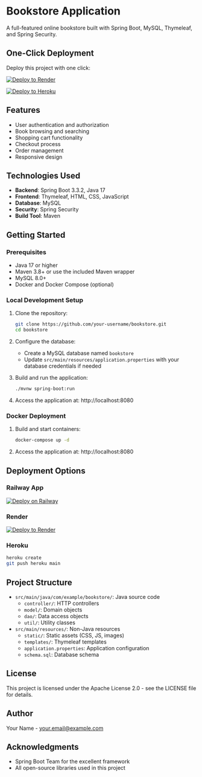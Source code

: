 # Bookstore Application

A full-featured online bookstore built with Spring Boot, MySQL, Thymeleaf, and Spring Security.

## One-Click Deployment

Deploy this project with one click:

[![Deploy to Render](https://render.com/images/deploy-to-render-button.svg)](https://render.com/deploy?repo=https://github.com/YOUR-USERNAME/bookstore)

[![Deploy to Heroku](https://www.herokucdn.com/deploy/button.svg)](https://heroku.com/deploy?template=https://github.com/YOUR-USERNAME/bookstore)

## Features

- User authentication and authorization
- Book browsing and searching
- Shopping cart functionality
- Checkout process
- Order management
- Responsive design

## Technologies Used

- **Backend**: Spring Boot 3.3.2, Java 17
- **Frontend**: Thymeleaf, HTML, CSS, JavaScript
- **Database**: MySQL
- **Security**: Spring Security
- **Build Tool**: Maven

## Getting Started

### Prerequisites

- Java 17 or higher
- Maven 3.8+ or use the included Maven wrapper
- MySQL 8.0+
- Docker and Docker Compose (optional)

### Local Development Setup

1. Clone the repository:
   ```bash
   git clone https://github.com/your-username/bookstore.git
   cd bookstore
   ```

2. Configure the database:
   - Create a MySQL database named `bookstore`
   - Update `src/main/resources/application.properties` with your database credentials if needed

3. Build and run the application:
   ```bash
   ./mvnw spring-boot:run
   ```

4. Access the application at: http://localhost:8080

### Docker Deployment

1. Build and start containers:
   ```bash
   docker-compose up -d
   ```

2. Access the application at: http://localhost:8080

## Deployment Options

### Railway App

[![Deploy on Railway](https://railway.app/button.svg)](https://railway.app/template/712ru3)

### Render

[![Deploy to Render](https://render.com/images/deploy-to-render-button.svg)](https://render.com/deploy)

### Heroku

```bash
heroku create
git push heroku main
```

## Project Structure

- `src/main/java/com/example/bookstore/`: Java source code
  - `controller/`: HTTP controllers
  - `model/`: Domain objects
  - `dao/`: Data access objects
  - `util/`: Utility classes
- `src/main/resources/`: Non-Java resources
  - `static/`: Static assets (CSS, JS, images)
  - `templates/`: Thymeleaf templates
  - `application.properties`: Application configuration
  - `schema.sql`: Database schema

## License

This project is licensed under the Apache License 2.0 - see the LICENSE file for details.

## Author

Your Name - [your.email@example.com](mailto:your.email@example.com)

## Acknowledgments

- Spring Boot Team for the excellent framework
- All open-source libraries used in this project
